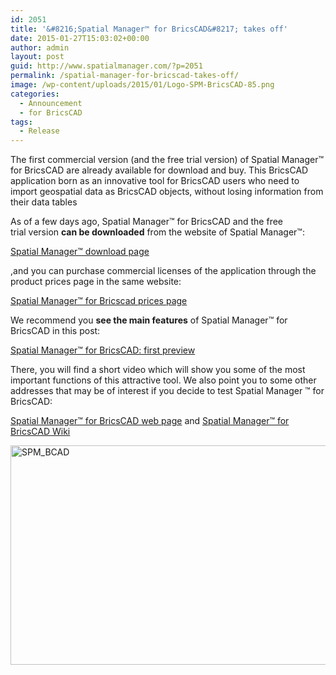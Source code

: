 ```yaml
---
id: 2051
title: '&#8216;Spatial Manager™ for BricsCAD&#8217; takes off'
date: 2015-01-27T15:03:02+00:00
author: admin
layout: post
guid: http://www.spatialmanager.com/?p=2051
permalink: /spatial-manager-for-bricscad-takes-off/
image: /wp-content/uploads/2015/01/Logo-SPM-BricsCAD-85.png
categories:
  - Announcement
  - for BricsCAD
tags:
  - Release
---
```

The first commercial version (and the free trial version) of Spatial Manager™ for BricsCAD are already available for download and buy. This BricsCAD application born as an innovative tool for BricsCAD users who need to import geospatial data as BricsCAD objects, without losing information from their data tables<!--more-->

As of a few days ago, Spatial Manager™ for BricsCAD and the free trial version **can be downloaded** from the website of Spatial Manager™:

<a title="Spatial Manager™ download page" href="http://www.spatialmanager.com/downloads/" target="_blank" rel="nofollow">Spatial Manager™ download page</a>

,and you can purchase commercial licenses of the application through the product prices page in the same website:

<a title="Spatial Manager™ for BricsCAD prices page" href="http://www.spatialmanager.com/spm-forbricscad-prices/" target="_blank" rel="nofollow">Spatial Manager™ for Bricscad prices page</a>

We recommend you **see the main features** of Spatial Manager™ for BricsCAD in this post:

<a title="Spatial Manager™ for BricsCAD: first preview" href="http://www.spatialmanager.com/spatial-manager-for-bricscad-first-preview/" target="_blank" rel="nofollow">Spatial Manager™ for BricsCAD: first preview</a>

There, you will find a short video which will show you some of the most important functions of this attractive tool. We also point you to some other addresses that may be of interest if you decide to test Spatial Manager ™ for BricsCAD:

<a title="Spatial Manager™ for BricsCAD web page" href="http://www.spatialmanager.com/spm-forbricscad/" target="_blank" rel="nofollow">Spatial Manager™ for BricsCAD web page</a> and <a title="Spatial Manager™ for BricsCAD Wiki" href="http://wiki.spatialmanager.com/index.php/Spatial_Manager%E2%84%A2_for_BricsCAD" target="_blank" rel="nofollow">Spatial Manager™ for BricsCAD Wiki</a>

<a href="http://www.spatialmanager.com/wp-content/uploads/2014/12/SPM_BCAD.png" target="_blank" rel="nofollow"><img src="http://www.spatialmanager.com/wp-content/uploads/2014/12/SPM_BCAD-1024x576.png" alt="SPM_BCAD" width="625" height="351" srcset="http://www.spatialmanager.com/wp-content/uploads/2014/12/SPM_BCAD-1024x576.png 1024w, http://www.spatialmanager.com/wp-content/uploads/2014/12/SPM_BCAD-300x168.png 300w, http://www.spatialmanager.com/wp-content/uploads/2014/12/SPM_BCAD-624x351.png 624w, http://www.spatialmanager.com/wp-content/uploads/2014/12/SPM_BCAD.png 1280w" sizes="(max-width: 625px) 100vw, 625px" /></a>